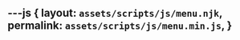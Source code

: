 ---js
{
  layout:    `assets/scripts/js/menu.njk`,
  permalink: `assets/scripts/js/menu.min.js`,
}
---
